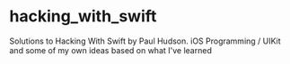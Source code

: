 # hacking_with_swift
Solutions to Hacking With Swift by Paul Hudson. iOS Programming / UIKit and some of my own ideas based on what I've learned
